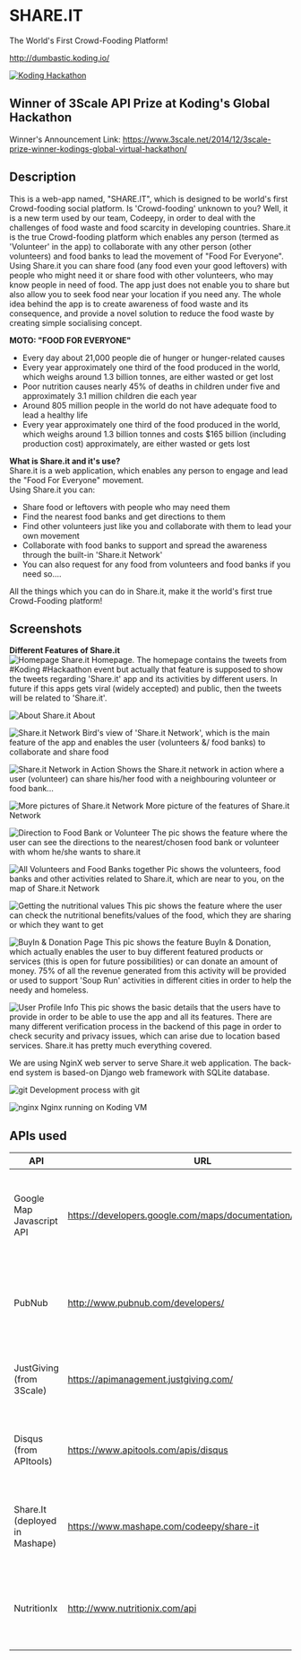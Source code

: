 # SHARE.IT

The World's First Crowd-Fooding Platform!

http://dumbastic.koding.io/

[![Koding Hackathon](https://raw.githubusercontent.com/Codeepy/hackathon.submit/master/images/badge.png "Koding Hackathon")](https://koding.com/Hackathon)

## Winner of 3Scale API Prize at Koding's Global Hackathon
Winner's Announcement Link: https://www.3scale.net/2014/12/3scale-prize-winner-kodings-global-virtual-hackathon/ 

## Description
This is a web-app named, "SHARE.IT", which is designed to be world's first Crowd-fooding social platform. Is 'Crowd-fooding' unknown to you? Well, it is a new term used by our team, Codeepy, in order to deal with the challenges of food waste and food scarcity in developing countries.
Share.it is the true Crowd-fooding platform which enables any person (termed as 'Volunteer' in the app) to collaborate with any other person (other volunteers) and food banks to lead the movement of "Food For Everyone".
Using Share.it you can share food (any food even your good leftovers) with people who might need it or share food with other volunteers, who may know people in need of food. The app just does not enable you to share but also allow you to seek food near your location if you need any.
The whole idea behind the app is to create awareness of food waste and its consequence, and provide a novel solution to reduce the food waste by creating simple socialising concept.

**MOTO: "FOOD FOR EVERYONE"**
* Every day about 21,000 people die of hunger or hunger-related causes
* Every year approximately one third of the food produced in the world, which weighs around 1.3 billion tonnes, are either wasted or get lost
* Poor nutrition causes nearly 45% of deaths in children under five and approximately 3.1 million children die each year
* Around 805 million people in the world do not have adequate food to lead a healthy life
* Every year approximately one third of the food produced in the world, which weighs around 1.3 billion tonnes and costs $165 billion (including production cost) approximately, are either wasted or gets lost

**What is Share.it and it's use?**
<br>
Share.it is a web application, which enables any person to engage and lead the "Food For Everyone" movement. <br>Using Share.it you can:
* Share food or leftovers with people who may need them
* Find the nearest food banks and get directions to them
* Find other volunteers just like you and collaborate with them to lead your own movement
* Collaborate with food banks to support and spread the awareness through the built-in 'Share.it Network'
* You can also request for any food from volunteers and food banks if you need so....

All the things which you can do in Share.it, make it the world's first true Crowd-Fooding platform!

## Screenshots
**Different Features of Share.it**
<br>
![Homepage](http://i.imgur.com/jruVXP5.png "Homepage")
Share.it Homepage. The homepage contains the tweets from #Koding #Hackaathon event but actually that feature is supposed to show the tweets regarding 'Share.it' app and its activities by different users. In future if this apps gets viral (widely accepted) and public, then the tweets will be related to 'Share.it'.

![About](http://i.imgur.com/TuDynUo.png "About")
Share.it About

![Share.it Network](http://i.imgur.com/2YRn5Am.png "Share.it Network")
Bird's view of 'Share.it Network', which is the main feature of the app and enables the user (volunteers &/ food banks) to collaborate and share food

![Share.it Network in Action](http://i.imgur.com/cIgIjnH.png "Share.it Network in Action")
Shows the Share.it network in action where a user (volunteer) can share his/her food with a neighbouring volunteer or food bank...

![More pictures of Share.it Network](http://i.imgur.com/Xffo0Ax.png "More pictures of Share.it Network")
More picture of the features of Share.it Network

![Direction to Food Bank or Volunteer](http://i.imgur.com/iQZWGLh.png "Direction to Food Bank or Volunteer")
The pic shows the feature where the user can see the directions to the nearest/chosen food bank or volunteer with whom he/she wants to share.it

![All Volunteers and Food Banks together](http://i.imgur.com/BRtEOZ8.png "All Volunteers and Food Banks together")
Pic shows the volunteers, food banks and other activities related to Share.it, which are near to you, on the map of Share.it Network

![Getting the nutritional values](http://i.imgur.com/cukxaLG.png "Getting the nutritional values")
This pic shows the feature where the user can check the nutritional benefits/values of the food, which they are sharing or which they want to get

![BuyIn & Donation Page](http://i.imgur.com/xW1UwLL.png "BuyIn & Donation Page")
This pic shows the feature BuyIn & Donation, which actually enables the user to buy different featured products or services (this is open for future possibilities) or can donate an amount of money.
75% of all the revenue generated from this activity will be provided or used to support 'Soup Run' activities in different cities in order to help the needy and homeless.

![User Profile Info](http://i.imgur.com/K3SJcrM.png "User Profile Info")
This pic shows the basic details that the users have to provide in order to be able to use the app and all its features. There are many different verification process in the backend of this page in order to check security and privacy issues, which can arise due to location based services.
Share.it has pretty much everything covered.

We are using NginX web server to serve Share.it web application. The back-end system is based-on Django web framework with SQLite database.

![git](http://i.imgur.com/vdSYlz5.png "git")
Development process with git


![nginx](http://i.imgur.com/YgT10Q1.png "nginx")
Nginx running on Koding VM


## APIs used

API | URL | Description
--- | --- | ---
Google Map Javascript API | https://developers.google.com/maps/documentation/javascript/ | We use this API to display Food Banks, Volunteers, and Food Broadcast's locations
PubNub | http://www.pubnub.com/developers/ | We use this API to provide real-time chat and food broadcast
JustGiving <br>(from 3Scale) | https://apimanagement.justgiving.com/ | We use this API to provide donation payment service
Disqus <br>(from APItools) | https://www.apitools.com/apis/disqus | We use this API to facilitate commenting in Contact page
Share.It <br>(deployed in Mashape) | https://www.mashape.com/codeepy/share-it | We developed this API to serve and retrieve the Volunteers' locations
NutritionIx | http://www.nutritionix.com/api | We used this API to provide nutritional information for shared foods
